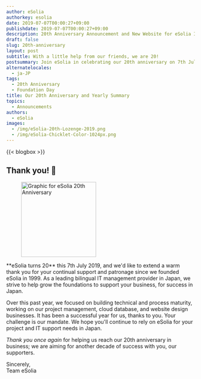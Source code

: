 ```yaml
---
author: eSolia
authorkey: esolia
date: 2019-07-07T00:00:27+09:00
publishdate: 2019-07-07T00:00:27+09:00
description: 20th Anniversary Announcement and New Website for eSolia Inc.
draft: false
slug: 20th-anniversary
layout: post
subtitle: With a little help from our friends, we are 20!
postsummary: Join eSolia in celebrating our 20th anniversary on 7th July 2019.
alternatelocales:
  - ja-JP
tags:
  - 20th Anniversary
  - Foundation Day
title: Our 20th Anniversary and Yearly Summary
topics:
  - Announcements
authors:
  - eSolia
images:
  - /img/eSolia-20th-Lozenge-2019.png
  - /img/eSolia-Chicklet-Color-1024px.png
---
```


{{< blogbox >}}

## Thank you! 🎋

<figure class="">
<img class="is-pulled-right has-padding-m" width="200" data-caption="eSolia 20th Anniversary Lozenge" alt="Graphic for eSolia 20th Anniversary" src="/img/eSolia-20th-Lozenge-2019.png" >
</figure>
**eSolia turns 20** this 7th July 2019, and we'd like to extend a warm thank you for your continual support and patronage since we founded eSolia in 1999. As a leading bilingual IT management provider in Japan, we strive to help grow the foundations to support your business, for success in Japan.

Over this past year, we focused on building technical and process maturity, working on our project management, cloud database, and website design businesses. It has been a successful year for us, thanks to you. Your challenge is our mandate. We hope you'll continue to rely on eSolia for your project and IT support needs in Japan. 

_Thank you once again_ for helping us reach our 20th anniversary in business; we are aiming for another decade of success with you, our supporters.

Sincerely,  
Team eSolia
